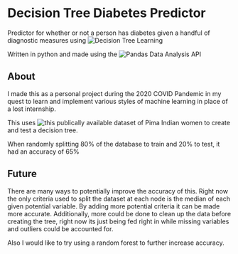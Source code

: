 # Decision Tree Diabetes Predictor
Predictor for whether or not a person has diabetes given a handful of diagnostic measures using ![Decision Tree Learning ](https://en.wikipedia.org/wiki/Decision_tree_learning)

Written in python and made using the ![Pandas Data Analysis API](https://pandas.pydata.org/)

## About

I made this as a personal project during the 2020 COVID Pandemic in my quest to learn and implement various styles of machine learning in place of a lost internship.

This uses ![this publically available dataset of Pima Indian women](https://www.kaggle.com/uciml/pima-indians-diabetes-database) to create and test a decision tree.

When randomly splitting 80% of the database to train and 20% to test, it had an accuracy of 65%

## Future

There are many ways to potentially improve the accuracy of this.
Right now the only criteria used to split the dataset at each node is the median of each given potential variable.
By adding more potential criteria it can be made more accurate. 
Additionally, more could be done to clean up the data before creating the tree, right now its just being fed right in while missing variables and outliers could be accounted for.

Also I would like to try using a random forest to further increase accuracy.

